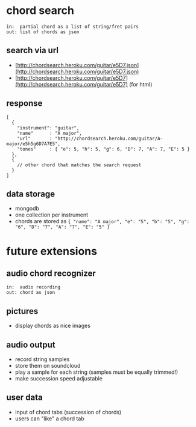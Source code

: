 # chord search
    in:  partial chord as a list of string/fret pairs
    out: list of chords as json

## search via url
- [http://chordsearch.heroku.com/guitar/e5D7.json](http://chordsearch.heroku.com/guitar/e5D7.json)
- [http://chordsearch.heroku.com/guitar/e5D7](http://chordsearch.heroku.com/guitar/e5D7) (for html)

## response
    [
      {
        "instrument": "guitar",
        "name"      : "A major",
        "url"       : "http://chordsearch.heroku.com/guitar/A-major/e5h5g6D7A7E5",
        "tones"     : { "e": 5, "h": 5, "g": 6, "D": 7, "A": 7, "E": 5 }
      },
      {
        // other chord that matches the search request
      }
    ]

## data storage
- mongodb
- one collection per instrument
- chords are stored as `{ "name": "A major", "e": "5", "b": "5", "g": "6", "D": "7", "A": "7", "E": "5" }`

# future extensions

## audio chord recognizer
    in:  audio recording
    out: chord as json

## pictures
- display chords as nice images

## audio output
- record string samples
- store them on soundcloud
- play a sample for each string (samples must be equally trimmed!)
- make succession speed adjustable

## user data
- input of chord tabs (succession of chords)
- users can "like" a chord tab
